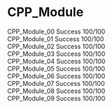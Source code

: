 # CPP_Module

CPP_Module_00 Success 100/100\
CPP_Module_01 Success 100/100\
CPP_Module_02 Success 100/100\
CPP_Module_03 Success 100/100\
CPP_Module_04 Success 100/100\
CPP_Module_05 Success 100/100\
CPP_Module_06 Success 100/100\
CPP_Module_07 Success 100/100\
CPP_Module_08 Success 100/100\
CPP_Module_09 Success 100/100
